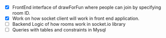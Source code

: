 - [x] FrontEnd interface of drawForFun where people can join by specifying room ID.
- [x] Work on how socket client will work in front end application.
- [ ] Backend Logic of how rooms work in socket.io library
- [ ] Queries with tables and constraints in Mysql